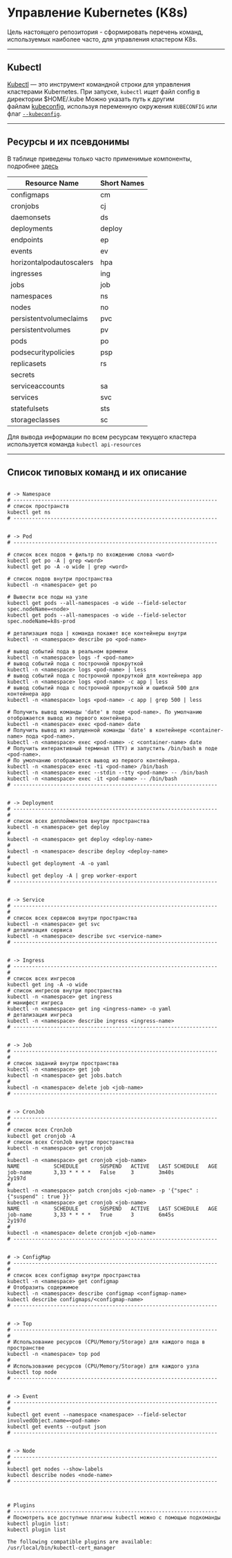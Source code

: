 # Управление Kubernetes (K8s)

Цель настоящего репозитория - сформировать перечень команд,
используемых наиболее часто, для управления кластером K8s.

---

## Kubectl

[Kubectl](https://kubernetes.io/ru/docs/reference/kubectl/overview/) — это инструмент командной строки для управления кластерами Kubernetes.
При запуске, `kubectl` ищет файл config в директории $HOME/.kube
Можно указать путь к другим файлам [kubeconfig](https://kubernetes.io/docs/concepts/configuration/organize-cluster-access-kubeconfig/), используя переменную окружения `KUBECONFIG` или флаг [`--kubeconfig`](https://kubernetes.io/docs/concepts/configuration/organize-cluster-access-kubeconfig/).

---

## Ресурсы и их псевдонимы

В таблице приведены только часто применимые компоненты, подробнее [здесь](https://kubernetes.io/ru/docs/reference/kubectl/overview/#типы-ресурсов)

| Resource Name            | Short Names |
| ------------------------ | ----------- |
| configmaps               | cm          |
| cronjobs                 | cj          |
| daemonsets               | ds          |
| deployments              | deploy      |
| endpoints                | ep          |
| events                   | ev          |
| horizontalpodautoscalers | hpa         |
| ingresses                | ing         |
| jobs                     | job         |
| namespaces               | ns          |
| nodes                    | no          |
| persistentvolumeclaims   | pvc         |
| persistentvolumes        | pv          |
| pods                     | po          |
| podsecuritypolicies      | psp         |
| replicasets              | rs          |
| secrets                  |             |
| serviceaccounts          | sa          |
| services                 | svc         |
| statefulsets             | sts         |
| storageclasses           | sc          |

Для вывода информации по всем ресурсам текущего кластера используется команда `kubectl api-resources`

---

## Список типовых команд и их описание

```shell

# -> Namespace
# ------------------------------------------------------------------
# список пространств
kubectl get ns
# ------------------------------------------------------------------


# -> Pod
# ------------------------------------------------------------------

# список всех подов + фильтр по вхождению слова <word>
kubectl get po -A | grep <word>
kubectl get po -A -o wide | grep <word>

# список подов внутри пространства
kubectl -n <namespace> get po

# Вывести все поды на узле
kubectl get pods --all-namespaces -o wide --field-selector spec.nodeName=<node>
kubectl get pods --all-namespaces -o wide --field-selector spec.nodeName=k8s-prod

# детализация пода | команда покажет все контейнеры внутри
kubectl -n <namespace> describe po <pod-name>

# вывод событий пода в реальном времени
kubectl -n <namespace> logs -f <pod-name>
# вывод событий пода с построчной прокруткой
kubectl -n <namespace> logs <pod-name> | less
# вывод событий пода с построчной прокруткой для контейнера app
kubectl -n <namespace> logs <pod-name> -c app | less
# вывод событий пода с построчной прокруткой и ошибкой 500 для контейнера app
kubectl -n <namespace> logs <pod-name> -c app | grep 500 | less

# Получить вывод команды 'date' в поде <pod-name>. По умолчанию отображается вывод из первого контейнера.
kubectl -n <namespace> exec <pod-name> date
# Получить вывод из запущенной команды 'date' в контейнере <container-name> пода <pod-name>.
kubectl -n <namespace> exec <pod-name> -c <container-name> date
# Получить интерактивный терминал (TTY) и запустить /bin/bash в поде <pod-name>.
# По умолчанию отображается вывод из первого контейнера.
kubectl -n <namespace> exec -ti <pod-name> /bin/bash
kubectl -n <namespace> exec --stdin --tty <pod-name> -- /bin/bash
kubectl -n <namespace> exec -it <pod-name> -- /bin/bash
# ------------------------------------------------------------------


# -> Deployment
# ------------------------------------------------------------------
#
# список всех деплойментов внутри пространства
kubectl -n <namespace> get deploy
#
kubectl -n <namespace> get deploy <deploy-name>
#
kubectl -n <namespace> describe deploy <deploy-name>
#
kubectl get deployment -A -o yaml
#
kubectl get deploy -A | grep worker-export
# ------------------------------------------------------------------


# -> Service
# ------------------------------------------------------------------
#
# список всех сервисов внутри пространства
kubectl -n <namespace> get svc
# детализация сервиса
kubectl -n <namespace> describe svc <service-name>
# ------------------------------------------------------------------


# -> Ingress
# ------------------------------------------------------------------
#
# список всех ингресов
kubectl get ing -A -o wide
# список ингресов внутри пространства
kubectl -n <namespace> get ingress
# манифест ингреса
kubectl -n <namespace> get ing <ingress-name> -o yaml
# детализация ингреса
kubectl -n <namespace> describe ingress <ingress-name>
# ------------------------------------------------------------------


# -> Job
# ------------------------------------------------------------------
#
# список заданий внутри пространства
kubectl -n <namespace> get job
kubectl -n <namespace> get jobs.batch
#
kubectl -n <namespace> delete job <job-name>
# ------------------------------------------------------------------


# -> CronJob
# ------------------------------------------------------------------
#
# список всех CronJob
kubectl get cronjob -A
# список всех CronJob внутри пространства
kubectl -n <namespace> get cronjob
#
kubectl -n <namespace> get cronjob <job-name>
NAME           SCHEDULE       SUSPEND   ACTIVE   LAST SCHEDULE   AGE
job-name       3,33 * * * *   False     3        3m40s           2y197d
#
kubectl -n <namespace> patch cronjobs <job-name> -p '{"spec" : {"suspend" : true }}'
kubectl -n <namespace> get cronjob <job-name>
NAME           SCHEDULE       SUSPEND   ACTIVE   LAST SCHEDULE   AGE
job-name       3,33 * * * *   True      3        6m45s           2y197d
#
kubectl -n <namespace> delete cronjob <job-name>
# ------------------------------------------------------------------


# -> ConfigMap
# ------------------------------------------------------------------
#
# список всех configmap внутри пространства
kubectl -n <namespace> get configmap
# Отобразить содержимое
kubectl -n <namespace> describe configmap <configmap-name>
kubectl describe configmaps/<configmap-name>
# ------------------------------------------------------------------


# -> Top
# ------------------------------------------------------------------
#
# Использование ресурсов (CPU/Memory/Storage) для каждого пода в пространстве
kubectl -n <namespace> top pod
#
# Использование ресурсов (CPU/Memory/Storage) для каждого узла
kubectl top node
# ------------------------------------------------------------------


# -> Event
# ------------------------------------------------------------------
#
kubectl get event --namespace <namespace> --field-selector involvedObject.name=<pod-name>
kubectl get events --output json
# ------------------------------------------------------------------


# -> Node
# ------------------------------------------------------------------
#
kubectl get nodes --show-labels
kubectl describe nodes <node-name>
# ------------------------------------------------------------------



# Plugins
# ------------------------------------------------------------------
# Посмотреть все доступные плагины kubectl можно с помощью подкоманды kubectl plugin list:
kubectl plugin list

The following compatible plugins are available:
/usr/local/bin/kubectl-cert_manager
